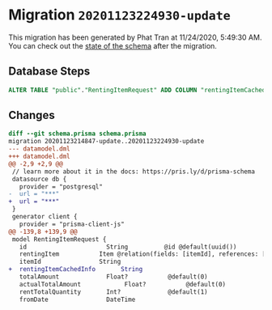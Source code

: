 # Migration `20201123224930-update`

This migration has been generated by Phat Tran at 11/24/2020, 5:49:30 AM.
You can check out the [state of the schema](./schema.prisma) after the migration.

## Database Steps

```sql
ALTER TABLE "public"."RentingItemRequest" ADD COLUMN "rentingItemCachedInfo" text   NOT NULL 
```

## Changes

```diff
diff --git schema.prisma schema.prisma
migration 20201123214847-update..20201123224930-update
--- datamodel.dml
+++ datamodel.dml
@@ -2,9 +2,9 @@
 // learn more about it in the docs: https://pris.ly/d/prisma-schema
 datasource db {
   provider = "postgresql"
-  url = "***"
+  url = "***"
 }
 generator client {
   provider = "prisma-client-js"
@@ -139,8 +139,9 @@
 model RentingItemRequest {
   id                      String          @id @default(uuid())
   rentingItem           Item @relation(fields: [itemId], references: [id])
   itemId                String
+  rentingItemCachedInfo       String
   totalAmount             Float?           @default(0)
   actualTotalAmount            Float?           @default(0)
   rentTotalQuantity       Int?             @default(1)
   fromDate                DateTime
```


